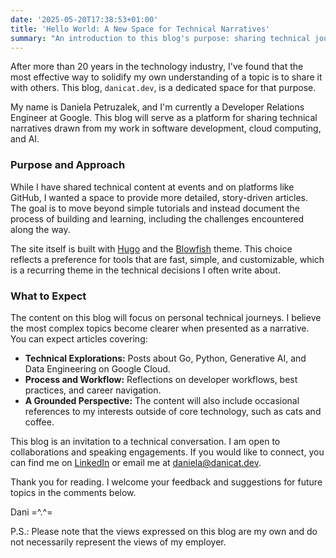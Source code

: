 ```yaml
---
date: '2025-05-20T17:38:53+01:00'
title: 'Hello World: A New Space for Technical Narratives'
summary: "An introduction to this blog's purpose: sharing technical journeys in software development, cloud computing, and AI."
---
```


After more than 20 years in the technology industry, I've found that the most effective way to solidify my own understanding of a topic is to share it with others. This blog, `danicat.dev`, is a dedicated space for that purpose.

My name is Daniela Petruzalek, and I'm currently a Developer Relations Engineer at Google. This blog will serve as a platform for sharing technical narratives drawn from my work in software development, cloud computing, and AI.

### Purpose and Approach

While I have shared technical content at events and on platforms like GitHub, I wanted a space to provide more detailed, story-driven articles. The goal is to move beyond simple tutorials and instead document the process of building and learning, including the challenges encountered along the way.

The site itself is built with [Hugo](https://gohugo.io/) and the [Blowfish](https://blowfish.page/) theme. This choice reflects a preference for tools that are fast, simple, and customizable, which is a recurring theme in the technical decisions I often write about.

### What to Expect

The content on this blog will focus on personal technical journeys. I believe the most complex topics become clearer when presented as a narrative. You can expect articles covering:

*   **Technical Explorations:** Posts about Go, Python, Generative AI, and Data Engineering on Google Cloud.
*   **Process and Workflow:** Reflections on developer workflows, best practices, and career navigation.
*   **A Grounded Perspective:** The content will also include occasional references to my interests outside of core technology, such as cats and coffee.

This blog is an invitation to a technical conversation. I am open to collaborations and speaking engagements. If you would like to connect, you can find me on [LinkedIn](https://www.linkedin.com/in/petruzalek/) or email me at [daniela@danicat.dev](mailto:daniela@danicat.dev).

Thank you for reading. I welcome your feedback and suggestions for future topics in the comments below.

Dani =^.^=

P.S.: Please note that the views expressed on this blog are my own and do not necessarily represent the views of my employer.
